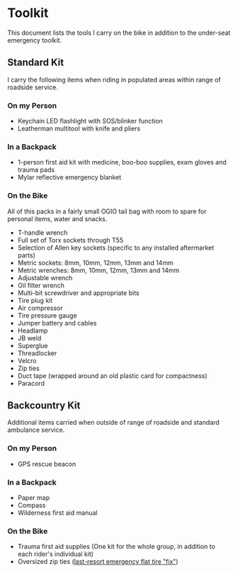 # Toolkit

This document lists the tools I carry on the bike in addition to the under-seat emergency toolkit.

## Standard Kit

I carry the following items when riding in populated areas within range of roadside service.

### On my Person

- Keychain LED flashlight with SOS/blinker function
- Leatherman multitool with knife and pliers

### In a Backpack

- 1-person first aid kit with medicine, boo-boo supplies, exam gloves and trauma pads
- Mylar reflective emergency blanket

### On the Bike

All of this packs in a fairly small OGIO tail bag with room to spare for personal items, water and snacks.

- T-handle wrench
- Full set of Torx sockets through T55
- Selection of Allen key sockets (specific to any installed aftermarket parts)
- Metric sockets: 8mm, 10mm, 12mm, 13mm and 14mm
- Metric wrenches: 8mm, 10mm, 12mm, 13mm and 14mm
- Adjustable wrench
- Oil filter wrench
- Multi-bit screwdriver and appropriate bits
- Tire plug kit
- Air compressor
- Tire pressure gauge
- Jumper battery and cables
- Headlamp
- JB weld
- Superglue
- Threadlocker
- Velcro
- Zip ties
- Duct tape (wrapped around an old plastic card for compactness)
- Paracord

## Backcountry Kit

Additional items carried when outside of range of roadside and standard ambulance service.

### On my Person

- GPS rescue beacon

### In a Backpack

- Paper map
- Compass
- Wilderness first aid manual

### On the Bike

- Trauma first aid supplies (One kit for the whole group, in addition to each rider's individual kit)
- Oversized zip ties ([last-resort emergency flat tire "fix"](https://www.youtube.com/watch?v=bhZLkQ_9PdQ))
